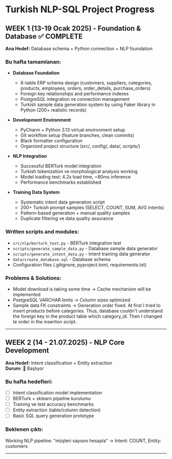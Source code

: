 # Turkish NLP-SQL Project Progress

## WEEK 1 (13-19 Ocak 2025) - Foundation & Database ✅ COMPLETE
**Ana Hedef:** Database schema + Python connection + NLP foundation

### **Bu hafta tamamlanan:**
- **Database Foundation**
  - 8-table ERP schema design (customers, suppliers, categories, products, employees, orders, order_details, purchase_orders)
  - Foreign key relationships and performance indexes
  - PostgreSQL integration ve connection management
  - Turkish sample data generation system by using Faker library in Python (200+ realistic records)

- **Development Environment** 
  - PyCharm + Python 3.13 virtual environment setup
  - Git workflow setup (feature branches, clean commits)
  - Black formatter configuration
  - Organized project structure (src/, config/, data/, scripts/)

- **NLP Integration**
  - Successful BERTurk model integration 
  - Turkish tokenization ve morphological analysis working
  - Model loading test: 4.2s load time, ~80ms inference
  - Performance benchmarks established

- **Training Data System**
  - Systematic intent data generation script
  - 200+ Turkish prompt samples (SELECT, COUNT, SUM, AVG intents)
  - Pattern-based generation + manual quality samples
  - Duplicate filtering ve data quality assurance

### **Written scripts and modules:**
- `src/nlp/berturk_test.py` - BERTurk integration test
- `scripts/generate_sample_data.py` - Database sample data generator  
- `scripts/generate_intent_data.py` - Intent training data generator
- `data/create_database.sql` - Database schema
- Configuration files (.gitignore, pyproject.toml, requirements.txt)

### **Problems & Solutions:**
- Model download is taking some time → Cache mechanism will be implemented
- PostgreSQL VARCHAR limits → Column sizes optimized 
- Sample data FK constraints → Generation order fixed. At first I tried to insert products before categories. Thus,
  database couldn't understand the foreign key in the product table which category_id. Then I changed te order in the 
  insertion script.

---

## WEEK 2 (14 - 21.07.2025) - NLP Core Development
**Ana Hedef:** Intent classification + Entity extraction  
**Durum:** 🔄 Başlıyor

### **Bu hafta hedefleri:**
- [ ] Intent classification model implementation
- [ ] BERTurk + sklearn pipeline kurulumu
- [ ] Training ve test accuracy benchmarks
- [ ] Entity extraction (table/column detection)
- [ ] Basic SQL query generation prototype

### **Beklenen çıktı:** 
Working NLP pipeline: "müşteri sayısını hesapla" → Intent: COUNT, Entity: customers

---
